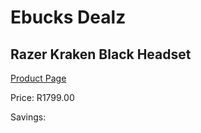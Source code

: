 
# Ebucks Dealz
## Razer Kraken Black Headset
[Product Page](https://www.ebucks.com/web/shop/productSelected.do?prodId=1193378926&catId=1193873409)

Price: R1799.00

Savings: 


	